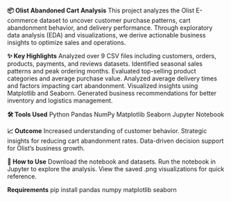**📦 Olist Abandoned Cart Analysis**
This project analyzes the Olist E-commerce dataset to uncover customer purchase patterns, cart abandonment behavior, and delivery performance.
Through exploratory data analysis (EDA) and visualizations, we derive actionable business insights to optimize sales and operations.

**✨ Key Highlights**
Analyzed over 9 CSV files including customers, orders, products, payments, and reviews datasets.
Identified seasonal sales patterns and peak ordering months.
Evaluated top-selling product categories and average purchase value.
Analyzed average delivery times and factors impacting cart abandonment.
Visualized insights using Matplotlib and Seaborn.
Generated business recommendations for better inventory and logistics management.

**🛠 Tools Used**
Python
Pandas
NumPy
Matplotlib
Seaborn
Jupyter Notebook

**📈 Outcome**
Increased understanding of customer behavior.
Strategic insights for reducing cart abandonment rates.
Data-driven decision support for Olist’s business growth.

**🔗 How to Use**
Download the notebook and datasets.
Run the notebook in Jupyter to explore the analysis.
View the saved .png visualizations for quick reference.

**Requirements**
pip install pandas numpy matplotlib seaborn
